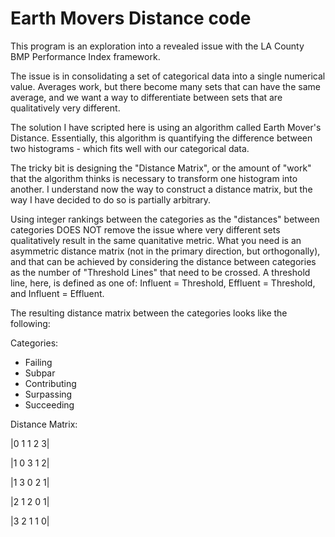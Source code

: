 ﻿# Earth Movers Distance code
 
 This program is an exploration into a revealed issue with the LA County BMP Performance Index framework.  
 
 The issue is in consolidating a set of categorical data into a single numerical value.  Averages work, but there become many sets that can have the same average, and we want a way to differentiate between sets that are qualitatively very different.
 
 The solution I have scripted here is using an algorithm called Earth Mover's Distance.  Essentially, this algorithm is quantifying the difference between two histograms - which fits well with our categorical data.
 
 The tricky bit is designing the "Distance Matrix", or the amount of "work" that the algorithm thinks is necessary to transform one histogram into another.  I understand now the way to construct a distance matrix, but the way I have decided to do so is partially arbitrary.
 
 Using integer rankings between the categories as the "distances" between categories DOES NOT remove the issue where very different sets qualitatively result in the same quanitative metric.  What you need is an asymmetric distance matrix (not in the primary direction, but orthogonally), and that can be achieved by considering the distance between categories as the number of "Threshold Lines" that need to be crossed.  A threshold line, here, is defined as one of: Influent = Threshold, Effluent = Threshold, and Influent = Effluent.
 
 The resulting distance matrix between the categories looks like the following:
 
 Categories:
 - Failing
 - Subpar
 - Contributing
 - Surpassing
 - Succeeding

Distance Matrix:

|0  1   1   2   3|

|1  0   3   1   2|

|1  3   0   2   1|

|2  1   2   0   1|

|3  2   1   1   0|

